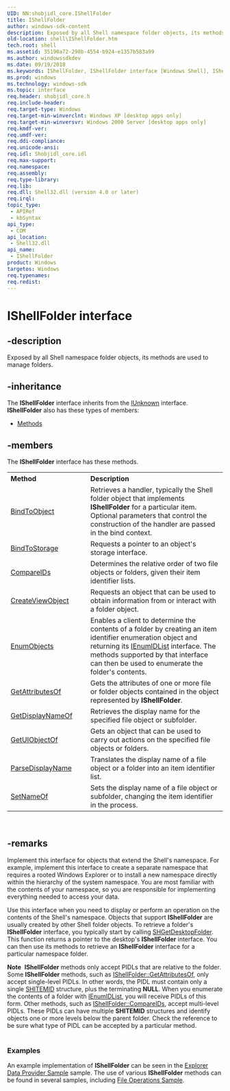 ```yaml
---
UID: NN:shobjidl_core.IShellFolder
title: IShellFolder
author: windows-sdk-content
description: Exposed by all Shell namespace folder objects, its methods are used to manage folders.
old-location: shell\IShellFolder.htm
tech.root: shell
ms.assetid: 35190a72-298b-4554-b924-e1357b583a99
ms.author: windowssdkdev
ms.date: 09/19/2018
ms.keywords: IShellFolder, IShellFolder interface [Windows Shell], IShellFolder interface [Windows Shell],described, _win32_IShellFolder, _win32_IShellFolder_cpp, shell.IShellFolder, shobjidl_core/IShellFolder
ms.prod: windows
ms.technology: windows-sdk
ms.topic: interface
req.header: shobjidl_core.h
req.include-header: 
req.target-type: Windows
req.target-min-winverclnt: Windows XP [desktop apps only]
req.target-min-winversvr: Windows 2000 Server [desktop apps only]
req.kmdf-ver: 
req.umdf-ver: 
req.ddi-compliance: 
req.unicode-ansi: 
req.idl: Shobjidl_core.idl
req.max-support: 
req.namespace: 
req.assembly: 
req.type-library: 
req.lib: 
req.dll: Shell32.dll (version 4.0 or later)
req.irql: 
topic_type:
 - APIRef
 - kbSyntax
api_type:
 - COM
api_location:
 - Shell32.dll
api_name:
 - IShellFolder
product: Windows
targetos: Windows
req.typenames: 
req.redist: 
---
```


# IShellFolder interface


## -description


Exposed by all Shell namespace folder objects, its methods are used to manage folders.


## -inheritance

The <b xmlns:loc="http://microsoft.com/wdcml/l10n">IShellFolder</b> interface inherits from the <a href="https://msdn.microsoft.com/33f1d79a-33fc-4ce5-a372-e08bda378332">IUnknown</a> interface. <b>IShellFolder</b> also has these types of members:
<ul>
<li><a href="https://docs.microsoft.com/">Methods</a></li>
</ul>

## -members

The <b>IShellFolder</b> interface has these methods.
<table class="members" id="memberListMethods">
<tr>
<th align="left" width="37%">Method</th>
<th align="left" width="63%">Description</th>
</tr>
<tr data="declared;">
<td align="left" width="37%">
<a href="https://msdn.microsoft.com/5e699494-1974-4b9b-8324-9394f7b96fe4">BindToObject</a>
</td>
<td align="left" width="63%">
Retrieves a handler, typically the Shell folder object that implements <b>IShellFolder</b> for a particular item. Optional parameters that control the construction of the handler are passed in the bind context.

</td>
</tr>
<tr data="declared;">
<td align="left" width="37%">
<a href="https://msdn.microsoft.com/6abd12bb-5c85-4f3b-a6ad-a7c05ce02ce3">BindToStorage</a>
</td>
<td align="left" width="63%">
Requests a pointer to an object's storage interface.

</td>
</tr>
<tr data="declared;">
<td align="left" width="37%">
<a href="https://msdn.microsoft.com/54d805cc-5396-4892-9347-cafc2d90779f">CompareIDs</a>
</td>
<td align="left" width="63%">
Determines the relative order of two file objects or folders, given their item identifier lists.

</td>
</tr>
<tr data="declared;">
<td align="left" width="37%">
<a href="https://msdn.microsoft.com/8a1b73ad-6719-403a-a8aa-27bef537b7a9">CreateViewObject</a>
</td>
<td align="left" width="63%">
Requests an object that can be used to obtain information from or interact with a folder object.

</td>
</tr>
<tr data="declared;">
<td align="left" width="37%">
<a href="https://msdn.microsoft.com/248bec8b-0bf4-47d5-adb3-31a685a2c359">EnumObjects</a>
</td>
<td align="left" width="63%">
Enables a client to determine the contents of a folder by creating an item identifier enumeration object and returning its <a href="https://msdn.microsoft.com/b6f139d3-c54c-4350-9d8b-cd534909a488">IEnumIDList</a> interface. The methods supported by that interface can then be used to enumerate the folder's contents.

</td>
</tr>
<tr data="declared;">
<td align="left" width="37%">
<a href="https://msdn.microsoft.com/3864b386-7653-4661-880c-e96c08ff0dbb">GetAttributesOf</a>
</td>
<td align="left" width="63%">
Gets the attributes of one or more file or folder objects contained in the object represented by <b>IShellFolder</b>.

</td>
</tr>
<tr data="declared;">
<td align="left" width="37%">
<a href="https://msdn.microsoft.com/2164bbe6-e030-4a64-85db-9ee1cd3c136d">GetDisplayNameOf</a>
</td>
<td align="left" width="63%">
Retrieves the display name for the specified file object or subfolder.

</td>
</tr>
<tr data="declared;">
<td align="left" width="37%">
<a href="https://msdn.microsoft.com/ec863dbf-8ec9-4952-8912-575125e6dd09">GetUIObjectOf</a>
</td>
<td align="left" width="63%">
Gets an object that can be used to carry out actions on the specified file objects or folders.

</td>
</tr>
<tr data="declared;">
<td align="left" width="37%">
<a href="https://msdn.microsoft.com/099e71b0-04f2-4f82-aa00-7581bd357900">ParseDisplayName</a>
</td>
<td align="left" width="63%">
Translates the display name of a file object or a folder into an item identifier list.

</td>
</tr>
<tr data="declared;">
<td align="left" width="37%">
<a href="https://msdn.microsoft.com/b975df89-9289-4344-9c55-f11ee83229dd">SetNameOf</a>
</td>
<td align="left" width="63%">
Sets the display name of a file object or subfolder, changing the item identifier in the process.

</td>
</tr>
</table> 


## -remarks



Implement this interface for objects that extend the Shell's namespace. For example, implement this interface to create a separate namespace that requires a rooted Windows Explorer or to install a new namespace directly within the hierarchy of the system namespace. You are most familiar with the contents of your namespace, so you are responsible for implementing everything needed to access your data.

Use this interface when you need to display or perform an operation on the contents of the Shell's namespace. Objects that support <b>IShellFolder</b> are usually created by other Shell folder objects. To retrieve a folder's <b>IShellFolder</b> interface, you typically start by calling <a href="https://msdn.microsoft.com/121cbd41-d512-4f33-b89c-d0dd9933df87">SHGetDesktopFolder</a>. This function returns a pointer to the desktop's <b>IShellFolder</b> interface. You can then use its methods to retrieve an <b>IShellFolder</b> interface for a particular namespace folder.

<div class="alert"><b>Note</b>  <b>IShellFolder</b> methods only accept PIDLs that are relative to the folder. Some <b>IShellFolder</b> methods, such as <a href="https://msdn.microsoft.com/3864b386-7653-4661-880c-e96c08ff0dbb">IShellFolder::GetAttributesOf</a>, only accept single-level PIDLs. In other words, the PIDL must contain only a single <a href="https://msdn.microsoft.com/794c8425-2319-4339-881c-c5083ab05638">SHITEMID</a> structure, plus the terminating <b>NULL</b>. When you enumerate the contents of a folder with <a href="https://msdn.microsoft.com/b6f139d3-c54c-4350-9d8b-cd534909a488">IEnumIDList</a>, you will receive PIDLs of this form. Other methods, such as <a href="https://msdn.microsoft.com/54d805cc-5396-4892-9347-cafc2d90779f">IShellFolder::CompareIDs</a>, accept multi-level PIDLs. These PIDLs can have multiple <b>SHITEMID</b> structures and identify objects one or more levels below the parent folder. Check the reference to be sure what type of PIDL can be accepted by a particular method.</div>
<div> </div>
<h3><a id="Examples"></a><a id="examples"></a><a id="EXAMPLES"></a>Examples</h3>
An example implementation of <b>IShellFolder</b> can be seen in the <a href="https://msdn.microsoft.com/B1B20AF8-3DDE-467b-A49E-A77849CF9F1B">Explorer Data Provider Sample</a> sample. The use of various <b>IShellFolder</b> methods can be found in several samples, including <a href="https://msdn.microsoft.com/A15F6C84-0B6C-493c-8E78-1FD3E08C59D8">File Operations Sample</a>.



